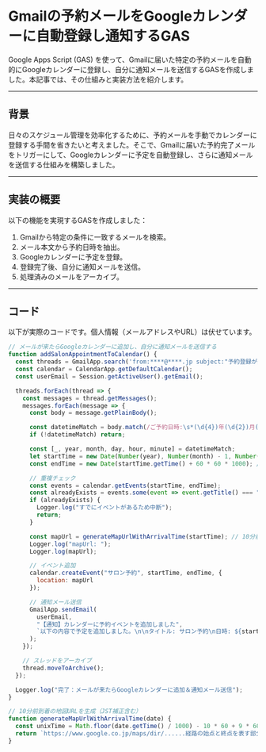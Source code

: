 # Gmailの予約メールをGoogleカレンダーに自動登録し通知するGAS

Google Apps Script (GAS) を使って、Gmailに届いた特定の予約メールを自動的にGoogleカレンダーに登録し、自分に通知メールを送信するGASを作成しました。本記事では、その仕組みと実装方法を紹介します。

---

## 背景

日々のスケジュール管理を効率化するために、予約メールを手動でカレンダーに登録する手間を省きたいと考えました。そこで、Gmailに届いた予約完了メールをトリガーにして、Googleカレンダーに予定を自動登録し、さらに通知メールを送信する仕組みを構築しました。

---

## 実装の概要

以下の機能を実現するGASを作成しました：

1. Gmailから特定の条件に一致するメールを検索。
2. メール本文から予約日時を抽出。
3. Googleカレンダーに予定を登録。
4. 登録完了後、自分に通知メールを送信。
5. 処理済みのメールをアーカイブ。

---

## コード

以下が実際のコードです。個人情報（メールアドレスやURL）は伏せています。

```javascript
// メールが来たらGoogleカレンダーに追加し、自分に通知メールを送信する
function addSalonAppointmentToCalendar() {
  const threads = GmailApp.search('from:****@****.jp subject:"予約登録が完了しました" newer_than:7d');
  const calendar = CalendarApp.getDefaultCalendar();
  const userEmail = Session.getActiveUser().getEmail();

  threads.forEach(thread => {
    const messages = thread.getMessages();
    messages.forEach(message => {
      const body = message.getPlainBody();

      const datetimeMatch = body.match(/ご予約日時:\s*(\d{4})年(\d{2})月(\d{2})日\s*(\d{2})時(\d{2})分/);
      if (!datetimeMatch) return;

      const [_, year, month, day, hour, minute] = datetimeMatch;
      let startTime = new Date(Number(year), Number(month) - 1, Number(day), Number(hour), Number(minute));
      const endTime = new Date(startTime.getTime() + 60 * 60 * 1000); // 1時間後

      // 重複チェック
      const events = calendar.getEvents(startTime, endTime);
      const alreadyExists = events.some(event => event.getTitle() === "サロン予約");
      if (alreadyExists) {
        Logger.log("すでにイベントがあるため中断");
        return;
      }

      const mapUrl = generateMapUrlWithArrivalTime(startTime); // 10分前到着の地図URL
      Logger.log("mapUrl: ");
      Logger.log(mapUrl);

      // イベント追加
      calendar.createEvent("サロン予約", startTime, endTime, {
        location: mapUrl
      });

      // 通知メール送信
      GmailApp.sendEmail(
        userEmail,
        "【通知】カレンダーに予約イベントを追加しました",
        `以下の内容で予定を追加しました。\n\nタイトル: サロン予約\n日時: ${startTime.toLocaleString("ja-JP")}\n地図URL: ${mapUrl}`
      );
    });

    // スレッドをアーカイブ
    thread.moveToArchive();
  });

  Logger.log("完了：メールが来たらGoogleカレンダーに追加＆通知メール送信");
}

// 10分前到着の地図URLを生成（JST補正含む）
function generateMapUrlWithArrivalTime(date) {
  const unixTime = Math.floor(date.getTime() / 1000) - 10 * 60 + 9 * 60 * 60;
  return `https://www.google.co.jp/maps/dir/......経路の始点と終点を表す部分......!8j${unixTime}!3e3?hl=ja&entry=ttu`;
}
```
